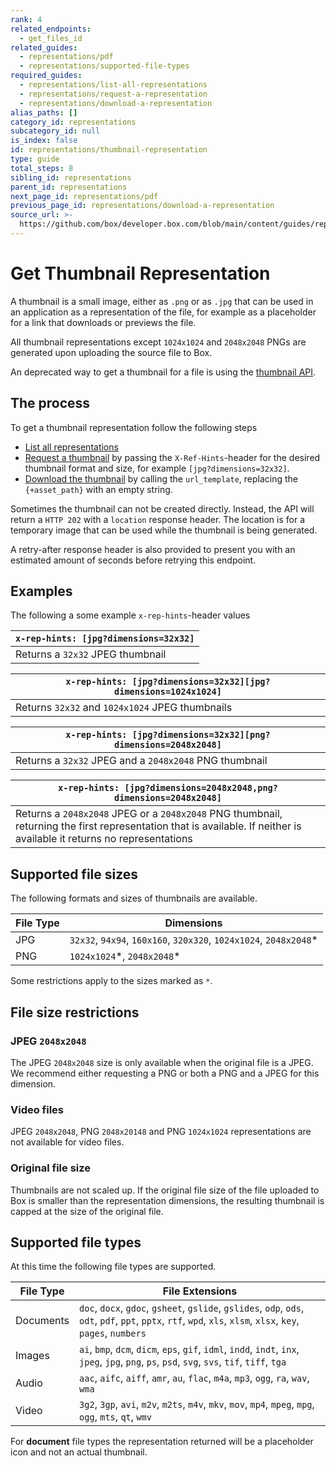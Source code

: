 ```yaml
---
rank: 4
related_endpoints:
  - get_files_id
related_guides:
  - representations/pdf
  - representations/supported-file-types
required_guides:
  - representations/list-all-representations
  - representations/request-a-representation
  - representations/download-a-representation
alias_paths: []
category_id: representations
subcategory_id: null
is_index: false
id: representations/thumbnail-representation
type: guide
total_steps: 8
sibling_id: representations
parent_id: representations
next_page_id: representations/pdf
previous_page_id: representations/download-a-representation
source_url: >-
  https://github.com/box/developer.box.com/blob/main/content/guides/representations/thumbnail-representation.md
---
```

# Get Thumbnail Representation

A thumbnail is a small image, either as `.png` or as `.jpg` that can be used in
an application as a representation of the file, for example as a placeholder for
a link that downloads or previews the file.

All thumbnail representations except `1024x1024` and `2048x2048` PNGs are
generated upon uploading the source file to Box.

<Message warning>

An deprecated way to get a thumbnail for a file is using the
[thumbnail API][thumbnail_api].

</Message>

## The process

To get a thumbnail representation follow the following steps

- [List all representations][list-all-representations]
- [Request a thumbnail][request-a-representation]
  by passing the `X-Ref-Hints`-header for the desired thumbnail format
  and size, for example `[jpg?dimensions=32x32]`.
- [Download the thumbnail][download-a-representation]
  by calling the `url_template`, replacing the `{+asset_path}` with an empty
  string.

<Message warning>

Sometimes the thumbnail can not be created directly. Instead,
the API will return a `HTTP 202` with a `location` response header.
The location is for a temporary image that can be used while the thumbnail
is being generated.

</Message>

A retry-after response header is also provided to present you with an
estimated amount of seconds before retrying this endpoint.

## Examples

The following a some example `x-rep-hints`-header values

| `x-rep-hints: [jpg?dimensions=32x32]` |
| ------------------------------------- |
| Returns a `32x32` JPEG thumbnail      |

| `x-rep-hints: [jpg?dimensions=32x32][jpg?dimensions=1024x1024]` |
| --------------------------------------------------------------- |
| Returns `32x32` and `1024x1024` JPEG thumbnails                 |

| `x-rep-hints: [jpg?dimensions=32x32][png?dimensions=2048x2048]` |
| --------------------------------------------------------------- |
| Returns a `32x32` JPEG and a `2048x2048` PNG thumbnail          |

<!-- markdownlint-disable line-length -->

| `x-rep-hints: [jpg?dimensions=2048x2048,png?dimensions=2048x2048]`                                                                                                     |
| ---------------------------------------------------------------------------------------------------------------------------------------------------------------------- |
| Returns a `2048x2048` JPEG or a `2048x2048` PNG thumbnail, returning the first representation that is available. If neither is available it returns no representations |

<!-- markdownlint-enable line-length -->

## Supported file sizes

The following formats and sizes of thumbnails are available.

<!-- markdownlint-disable line-length -->

| File Type | Dimensions                                                         |
| --------- | ------------------------------------------------------------------ |
| JPG       | `32x32`, `94x94`, `160x160`, `320x320`, `1024x1024`, `2048x2048`\* |
| PNG       | `1024x1024`\*, `2048x2048`\*                                       |

Some restrictions apply to the sizes marked as `*`.

<!-- markdownlint-enable line-length -->

## File size restrictions

### JPEG `2048x2048`

The JPEG `2048x2048` size is only available when the
original file is a JPEG. We recommend either requesting a PNG or both a PNG
and a JPEG for this dimension.

### Video files

JPEG `2048x2048`, PNG `2048x20148` and PNG `1024x1024` representations are not
available for video files.

### Original file size

Thumbnails are not scaled up. If the original file size of the file uploaded to
Box is smaller than the representation dimensions, the resulting thumbnail is
capped at the size of the original file.

## Supported file types

At this time the following file types are supported.

<!-- markdownlint-disable line-length -->

| File Type | File Extensions                                                                                                                                                 |
| --------- | --------------------------------------------------------------------------------------------------------------------------------------------------------------- |
| Documents | `doc`, `docx`, `gdoc`, `gsheet`, `gslide`, `gslides`, `odp`, `ods`, `odt`, `pdf`, `ppt`, `pptx`, `rtf`, `wpd`, `xls`, `xlsm`, `xlsx`, `key`, `pages`, `numbers` |
| Images    | `ai`, `bmp`, `dcm`, `dicm`, `eps`, `gif`, `idml`, `indd`, `indt`, `inx`, `jpeg`, `jpg`, `png`, `ps`, `psd`, `svg`, `svs`, `tif`, `tiff`, `tga`                  |
| Audio     | `aac`, `aifc`, `aiff`, `amr`, `au`, `flac`, `m4a`, `mp3`, `ogg`, `ra`, `wav`, `wma`                                                                             |
| Video     | `3g2`, `3gp`, `avi`, `m2v`, `m2ts`, `m4v`, `mkv`, `mov`, `mp4`, `mpeg`, `mpg`, `ogg`, `mts`, `qt`, `wmv`                                                        |

<!-- markdownlint-enable line-length -->

<Message warning>

For **document** file types the representation returned will be a placeholder
icon and not an actual thumbnail.

</Message>

[list-all-representations]: guide://representations/list-all-representations
[request-a-representation]: guide://representations/request-a-representation
[download-a-representation]: guide://representations/download-a-representation
[thumbnail_api]: guide://representations/thumbnail